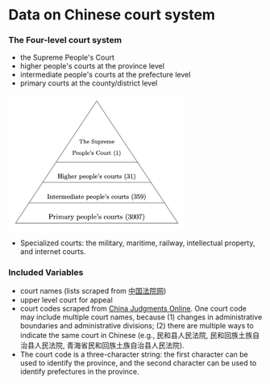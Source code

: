 # Data on Chinese court system

### The Four-level court system

- the Supreme People's Court
- higher people's courts at the province level
- intermediate people's courts at the prefecture level
- primary courts at the county/district level

<img src="court-system.png" width="350">

* Specialized courts: the military, maritime, railway, intellectual property, and internet courts.

### Included Variables

- court names (lists scraped from [中国法院网](https://www.chinacourt.org/index.shtml))
- upper level court for appeal
- court codes scraped from [China Judgments Online](http://wenshu.court.gov.cn/). One court code may include multiple court names, because (1) changes in administrative boundaries and administrative divisions; (2) there are multiple ways to indicate the same court in Chinese (e.g., 民和县人民法院, 民和回族土族自治县人民法院, 青海省民和回族土族自治县人民法院).
- The court code is a three-character string: the first character can be used to identify the province, and the second character can be used to identify prefectures in the province.   
